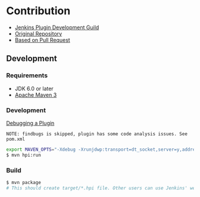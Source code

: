 # Contribution

* [Jenkins Plugin Development Guild](https://wiki.jenkins.io/display/JENKINS/Plugin+tutorial#Plugintutorial-DistributingaPlugin)
* [Original Repository](https://github.com/vipinsthename/environment-dashboard)
* [Based on Pull Request](https://github.com/vipinsthename/environment-dashboard/pull/135)

## Development

### Requirements

* JDK 6.0 or later
* [Apache Maven 3](https://maven.apache.org/)

### Development

[Debugging a Plugin](https://wiki.jenkins.io/display/JENKINS/Plugin+tutorial#Plugintutorial-DebuggingaPlugin)

`NOTE: findbugs is skipped, plugin has some code analysis issues. See pom.xml`

```bash
export MAVEN_OPTS="-Xdebug -Xrunjdwp:transport=dt_socket,server=y,address=8000,suspend=n"
$ mvn hpi:run
```

### Build

```bash
$ mvn package
# This should create target/*.hpi file. Other users can use Jenkins' web UI to upload this plugin to Jenkins (or place it in $JENKINS_HOME/plugins.)
```
